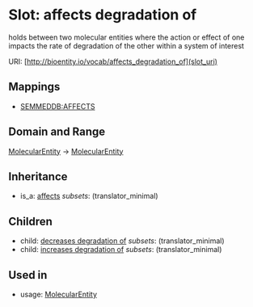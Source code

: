 # Slot: affects degradation of


holds between two molecular entities where the action or effect of one impacts the rate of degradation of the other within a system of interest

URI: [http://bioentity.io/vocab/affects_degradation_of](slot_uri)
## Mappings

 * [SEMMEDDB:AFFECTS](http://purl.obolibrary.org/obo/SEMMEDDB_AFFECTS)
## Domain and Range

[MolecularEntity](MolecularEntity.md) -> [MolecularEntity](MolecularEntity.md)
## Inheritance

 *  is_a: [affects](affects.md) *subsets*: (translator_minimal)
## Children

 *  child: [decreases degradation of](decreases_degradation_of.md) *subsets*: (translator_minimal)
 *  child: [increases degradation of](increases_degradation_of.md) *subsets*: (translator_minimal)
## Used in

 *  usage: [MolecularEntity](MolecularEntity.md)
